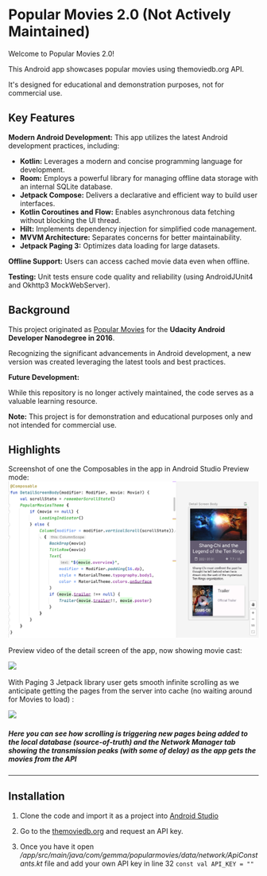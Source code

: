 # Popular Movies 2.0 (Not Actively Maintained) 

Welcome to Popular Movies 2.0! 

This Android app showcases popular movies using themoviedb.org API. 

It's designed for educational and demonstration purposes, not for commercial use.

## Key Features

**Modern Android Development:** This app utilizes the latest Android development practices, including:
 - **Kotlin:** Leverages a modern and concise programming language for development.
 - **Room:** Employs a powerful library for managing offline data storage with an internal SQLite database.
- **Jetpack Compose:** Delivers a declarative and efficient way to build user interfaces.
- **Kotlin Coroutines and Flow:** Enables asynchronous data fetching without blocking the UI thread.
- **Hilt:** Implements dependency injection for simplified code management.
- **MVVM Architecture:** Separates concerns for better maintainability.
- **Jetpack Paging 3:** Optimizes data loading for large datasets.

**Offline Support:** Users can access cached movie data even when offline.

**Testing:** Unit tests ensure code quality and reliability (using AndroidJUnit4 and Okhttp3 MockWebServer).

## Background
This project originated as [Popular Movies](https://github.com/GemmaLaraSavill/PopularMovies) for the **Udacity Android Developer Nanodegree in 2016**. 

Recognizing the significant advancements in Android development, a new version was created leveraging the latest tools and best practices. 

**Future Development:**

While this repository is no longer actively maintained, the code serves as a valuable learning resource. 

**Note:** This project is for demonstration and educational purposes only and not intended for commercial use.

## Highlights

Screenshot of one the Composables in the app in Android Studio Preview mode:
![Preview of Movie detail screen body](./github/movie-detail-screen-UI-compose-preview.png)

Preview video of the detail screen of the app, now showing movie cast:

<img src="./github/app-preview-with-cast-and-providers.gif" width="320" />

With Paging 3 Jetpack library user gets smooth infinite scrolling as we anticipate getting the pages from the server into cache (no waiting around for Movies to load) :

<img src="./github/paging-3-db-and-network-manager.gif" />

##### Here you can see how scrolling is triggering new pages being added to the local database (source-of-truth) and the Network Manager tab showing the transmission peaks (with some of delay) as the app gets the movies from the API



<hr />




## Installation

1. Clone the code and import it as a project into [Android Studio](https://developer.android.com/studio)

2. Go to the [themoviedb.org](http://themoviedb.org) and request an API key. 

3. Once you have it open
_/app/src/main/java/com/gemma/popularmovies/data/network/ApiConstants.kt_ 
file and add your own API key in line 32
`const val API_KEY = ""`
